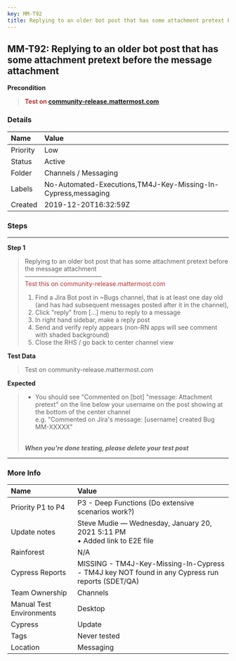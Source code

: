 ```yaml
---
key: MM-T92
title: Replying to an older bot post that has some attachment pretext before the message attachment
---
```


## MM-T92: Replying to an older bot post that has some attachment pretext before the message attachment

**Precondition**

> <article><strong><span style="color: rgb(184, 49, 47);">Test on</span>&nbsp;</strong><a href="https://community-release.mattermost.com/"><strong>community-release.mattermost.com</strong></a></article>

### Details

| Name     | Value                                                         |
| :------- | :------------------------------------------------------------ |
| Priority | Low                                                           |
| Status   | Active                                                        |
| Folder   | Channels / Messaging                                          |
| Labels   | No-Automated-Executions,TM4J-Key-Missing-In-Cypress,messaging |
| Created  | 2019-12-20T16:32:59Z                                          |

### Steps

<hr/>

**Step 1**

> <article>Replying to an older bot post that has some attachment pretext before the message attachment<br>–––––––––––––––––––––––––<br><span style="color: rgb(184, 49, 47);">Test this on community-release.mattermost.com</span><ol><li>Find a Jira Bot post in ~Bugs channel, that is at least one day old (and has had subsequent messages posted after it in the channel),</li><li> Click "reply" from [...] menu to reply to a message</li><li> In right hand sidebar, make a reply post</li><li> Send and verify reply appears (non-RN apps will see comment with shaded background)</li><li>Close the RHS / go back to center channel view</li></ol></article>

**Test Data**

> <article>Test on community-release.mattermost.com</article>

**Expected**

> <article><ul><li>You should see "Commented on [bot] "message: Attachment pretext" on the line below your username on the post showing at the bottom of the center channel<br>e.g. "Commented on Jira's message: [username] created Bug MM-XXXXX"</li></ul><br><strong><em>When you're done testing, please delete your test post</em></strong></article>

<hr/>

### More Info

| Name                     | Value                                                                                           |
| :----------------------- | :---------------------------------------------------------------------------------------------- |
| Priority P1 to P4        | P3 - Deep Functions (Do extensive scenarios work?)                                              |
| Update notes             | Steve Mudie — Wednesday, January 20, 2021 5:11 PM<br>• Added link to E2E file                   |
| Rainforest               | N/A                                                                                             |
| Cypress Reports          | MISSING - TM4J-Key-Missing-In-Cypress - TM4J key NOT found in any Cypress run reports (SDET/QA) |
| Team Ownership           | Channels                                                                                        |
| Manual Test Environments | Desktop                                                                                         |
| Cypress                  | Update                                                                                          |
| Tags                     | Never tested                                                                                    |
| Location                 | Messaging                                                                                       |
